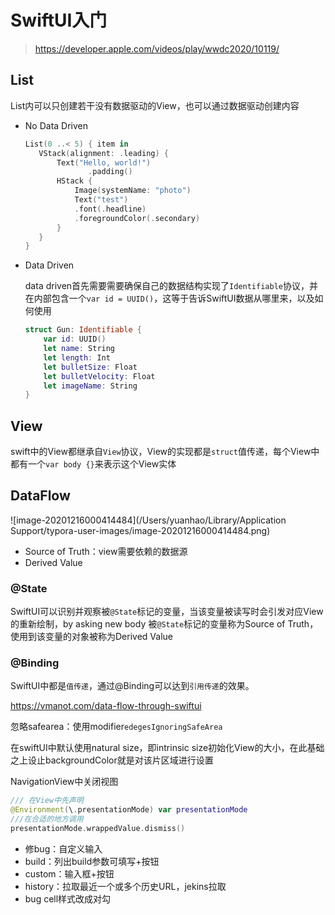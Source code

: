 # SwiftUI入门

> https://developer.apple.com/videos/play/wwdc2020/10119/

## List

List内可以只创建若干没有数据驱动的View，也可以通过数据驱动创建内容

- No Data Driven

  ```swift
  List(0 ..< 5) { item in
     VStack(alignment: .leading) {
         Text("Hello, world!")
         		.padding()
         HStack {
             Image(systemName: "photo")
             Text("test")
             .font(.headline)
             .foregroundColor(.secondary)
         }
     }
  }
  ```

- Data Driven

  data driven首先需要需要确保自己的数据结构实现了`Identifiable`协议，并在内部包含一个`var id = UUID()`，这等于告诉SwiftUI数据从哪里来，以及如何使用

  ```swift
  struct Gun: Identifiable {
      var id: UUID()
      let name: String
      let length: Int
      let bulletSize: Float
      let bulletVelocity: Float
      let imageName: String
  }
  ```



## View

swift中的View都继承自`View`协议，View的实现都是`struct`值传递，每个View中都有一个`var body {}`来表示这个View实体

## DataFlow

![image-20201216000414484](/Users/yuanhao/Library/Application Support/typora-user-images/image-20201216000414484.png)

- Source of Truth：view需要依赖的数据源
- Derived Value

### @State 

SwiftUI可以识别并观察被`@State`标记的变量，当该变量被读写时会引发对应View的重新绘制，by asking new body
被`@State`标记的变量称为Source of Truth，使用到该变量的对象被称为Derived Value

### @Binding

SwiftUI中都是`值传递`，通过@Binding可以达到`引用传递`的效果。

https://vmanot.com/data-flow-through-swiftui



忽略safearea：使用modifier`edegesIgnoringSafeArea`

在swiftUI中默认使用natural size，即intrinsic size初始化View的大小，在此基础之上设止backgroundColor就是对该片区域进行设置



NavigationView中关闭视图

```swift
/// 在View中先声明
@Environment(\.presentationMode) var presentationMode
///在合适的地方调用
presentationMode.wrappedValue.dismiss()
```





- 修bug：自定义输入
- build：列出build参数可填写+按钮
- custom：输入框+按钮
- history：拉取最近一个或多个历史URL，jekins拉取
- bug cell样式改成对勾